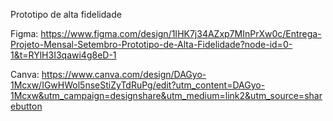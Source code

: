 Prototipo de alta fidelidade

Figma: https://www.figma.com/design/1IHK7j34AZxp7MInPrXw0c/Entrega-Projeto-Mensal-Setembro-Prototipo-de-Alta-Fidelidade?node-id=0-1&t=RYlH3I3qawi4g8eD-1

Canva: https://www.canva.com/design/DAGyo-1Mcxw/IGwHWol5nseStiZyTdRuPg/edit?utm_content=DAGyo-1Mcxw&utm_campaign=designshare&utm_medium=link2&utm_source=sharebutton
